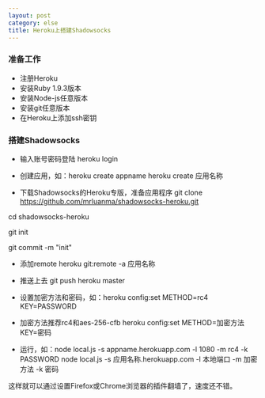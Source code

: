 ```yaml
---
layout: post
category: else
title: Heroku上搭建Shadowsocks
---
```


### 准备工作
* 注册Heroku
* 安装Ruby 1.9.3版本
* 安装Node-js任意版本
* 安装git任意版本
* 在Heroku上添加ssh密钥

### 搭建Shadowsocks

>>

* 输入账号密码登陆
heroku login

* 创建应用，如：heroku create appname
heroku create 应用名称

* 下载Shadowsocks的Heroku专版，准备应用程序
git clone https://github.com/mrluanma/shadowsocks-heroku.git

cd shadowsocks-heroku

git init

git commit -m "init"

* 添加remote
heroku git:remote -a 应用名称

* 推送上去
git push heroku master

* 设置加密方法和密码，如：heroku config:set METHOD=rc4 KEY=PASSWORD
* 加密方法推荐rc4和aes-256-cfb
heroku config:set METHOD=加密方法 KEY=密码

* 运行，如：node local.js -s appname.herokuapp.com -l 1080 -m rc4 -k PASSWORD
node local.js -s 应用名称.herokuapp.com -l 本地端口 -m 加密方法 -k 密码

>>

这样就可以通过设置Firefox或Chrome浏览器的插件翻墙了，速度还不错。